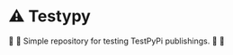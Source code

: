 # :warning: Testypy

:beginner: :construction: Simple repository for testing TestPyPi publishings. :construction: :beginner:

